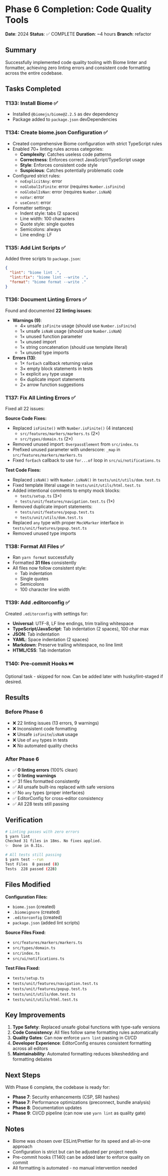 # Phase 6 Completion: Code Quality Tools

**Date**: 2024
**Status**: ✅ COMPLETE
**Duration**: ~4 hours
**Branch**: refactor

## Summary

Successfully implemented code quality tooling with Biome linter and formatter, achieving zero linting errors and consistent code formatting across the entire codebase.

## Tasks Completed

### T133: Install Biome ✅
- Installed `@biomejs/biome@2.2.5` as dev dependency
- Package added to `package.json` devDependencies

### T134: Create biome.json Configuration ✅
- Created comprehensive Biome configuration with strict TypeScript rules
- Enabled 70+ linting rules across categories:
  - **Complexity**: Catches useless code patterns
  - **Correctness**: Enforces correct JavaScript/TypeScript usage
  - **Style**: Enforces consistent code style
  - **Suspicious**: Catches potentially problematic code
- Configured strict rules:
  - `noExplicitAny`: error
  - `noGlobalIsFinite`: error (requires `Number.isFinite`)
  - `noGlobalIsNan`: error (requires `Number.isNaN`)
  - `noVar`: error
  - `useConst`: error
- Formatter settings:
  - Indent style: tabs (2 spaces)
  - Line width: 100 characters
  - Quote style: single quotes
  - Semicolons: always
  - Line ending: LF

### T135: Add Lint Scripts ✅
Added three scripts to `package.json`:
```json
{
  "lint": "biome lint .",
  "lint:fix": "biome lint --write .",
  "format": "biome format --write ."
}
```

### T136: Document Linting Errors ✅
Found and documented **22 linting issues**:
- **Warnings (9)**:
  - 4× unsafe `isFinite` usage (should use `Number.isFinite`)
  - 1× unsafe `isNaN` usage (should use `Number.isNaN`)
  - 1× unused function parameter
  - 1× unused import
  - 1× string concatenation (should use template literal)
  - 1× unused type imports
- **Errors (13)**:
  - 1× `forEach` callback returning value
  - 3× empty block statements in tests
  - 1× explicit `any` type usage
  - 6× duplicate import statements
  - 2× arrow function suggestions

### T137: Fix All Linting Errors ✅
Fixed all 22 issues:

**Source Code Fixes:**
- Replaced `isFinite()` with `Number.isFinite()` (4 instances)
  - `src/features/markers/markers.ts` (2×)
  - `src/types/domain.ts` (2×)
- Removed unused import: `OverpassElement` from `src/index.ts`
- Prefixed unused parameter with underscore: `_map` in `src/features/markers/markers.ts`
- Fixed `forEach` callback to use `for...of` loop in `src/ui/notifications.ts`

**Test Code Fixes:**
- Replaced `isNaN()` with `Number.isNaN()` in `tests/unit/utils/dom.test.ts`
- Fixed template literal usage in `tests/unit/utils/html.test.ts`
- Added intentional comments to empty mock blocks:
  - `tests/setup.ts` (3×)
  - `tests/unit/features/navigation.test.ts` (1×)
- Removed duplicate import statements:
  - `tests/unit/features/popup.test.ts`
  - `tests/unit/utils/dom.test.ts`
- Replaced `any` type with proper `MockMarker` interface in `tests/unit/features/popup.test.ts`
- Removed unused type imports

### T138: Format All Files ✅
- Ran `yarn format` successfully
- Formatted **31 files** consistently
- All files now follow consistent style:
  - Tab indentation
  - Single quotes
  - Semicolons
  - 100 character line width

### T139: Add .editorconfig ✅
Created `.editorconfig` with settings for:
- **Universal**: UTF-8, LF line endings, trim trailing whitespace
- **TypeScript/JavaScript**: Tab indentation (2 spaces), 100 char max
- **JSON**: Tab indentation
- **YAML**: Space indentation (2 spaces)
- **Markdown**: Preserve trailing whitespace, no line limit
- **HTML/CSS**: Tab indentation

### T140: Pre-commit Hooks ⏭️
Optional task - skipped for now. Can be added later with husky/lint-staged if desired.

## Results

### Before Phase 6
- ❌ 22 linting issues (13 errors, 9 warnings)
- ❌ Inconsistent code formatting
- ❌ Unsafe `isFinite`/`isNaN` usage
- ❌ Use of `any` types in tests
- ❌ No automated quality checks

### After Phase 6
- ✅ **0 linting errors** (100% clean)
- ✅ **0 linting warnings**
- ✅ 31 files formatted consistently
- ✅ All unsafe built-ins replaced with safe versions
- ✅ No `any` types (proper interfaces)
- ✅ EditorConfig for cross-editor consistency
- ✅ All 228 tests still passing

## Verification

```bash
# Linting passes with zero errors
$ yarn lint
Checked 31 files in 18ms. No fixes applied.
✨  Done in 0.31s.

# All tests still passing
$ yarn test --run
Test Files  8 passed (8)
Tests  228 passed (228)
```

## Files Modified

**Configuration Files:**
- `biome.json` (created)
- `.biomeignore` (created)
- `.editorconfig` (created)
- `package.json` (added lint scripts)

**Source Files Fixed:**
- `src/features/markers/markers.ts`
- `src/types/domain.ts`
- `src/index.ts`
- `src/ui/notifications.ts`

**Test Files Fixed:**
- `tests/setup.ts`
- `tests/unit/features/navigation.test.ts`
- `tests/unit/features/popup.test.ts`
- `tests/unit/utils/dom.test.ts`
- `tests/unit/utils/html.test.ts`

## Key Improvements

1. **Type Safety**: Replaced unsafe global functions with type-safe versions
2. **Code Consistency**: All files follow same formatting rules automatically
3. **Quality Gates**: Can now enforce `yarn lint` passing in CI/CD
4. **Developer Experience**: EditorConfig ensures consistent formatting across all editors
5. **Maintainability**: Automated formatting reduces bikeshedding and formatting debates

## Next Steps

With Phase 6 complete, the codebase is ready for:
- **Phase 7**: Security enhancements (CSP, SRI hashes)
- **Phase 7**: Performance optimizations (preconnect, bundle analysis)
- **Phase 8**: Documentation updates
- **Phase 9**: CI/CD pipeline (can now use `yarn lint` as quality gate)

## Notes

- Biome was chosen over ESLint/Prettier for its speed and all-in-one approach
- Configuration is strict but can be adjusted per project needs
- Pre-commit hooks (T140) can be added later to enforce quality on commit
- All formatting is automated - no manual intervention needed

